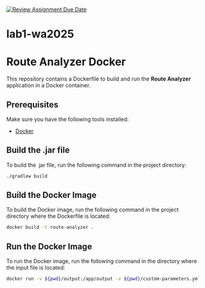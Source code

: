 [![Review Assignment Due Date](https://classroom.github.com/assets/deadline-readme-button-22041afd0340ce965d47ae6ef1cefeee28c7c493a6346c4f15d667ab976d596c.svg)](https://classroom.github.com/a/vlo9idtn)
# lab1-wa2025

# Route Analyzer Docker

This repository contains a Dockerfile to build and run the **Route Analyzer** application in a Docker container.

## Prerequisites

Make sure you have the following tools installed:

- [Docker](https://www.docker.com/get-started)

## Build the .jar file

To build the .jar file, run the following command in the project directory:

```bash
./gradlew build
```

## Build the Docker Image

To build the Docker image, run the following command in the project directory where the Dockerfile is located:

```bash
docker build -t route-analyzer .
```

## Run the Docker Image

To run the Docker image, run the following command 
in the directory where the input file is located:

```bash
docker run -v ${pwd}/output:/app/output -v ${pwd}/custom-parameters.yml:/app/custom-parameters.yml route-analyzer
```